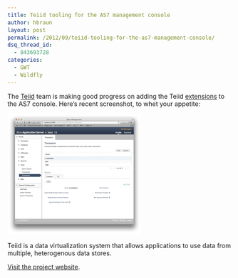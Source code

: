 ```yaml
---
title: Teiid tooling for the AS7 management console
author: hbraun
layout: post
permalink: /2012/09/teiid-tooling-for-the-as7-management-console/
dsq_thread_id:
  - 843693728
categories:
  - GWT
  - Wildfly
---
```

The [Teiid][1] team is making good progress on adding the Teiid [extensions][2] to the AS7 console. Here&#8217;s recent screenshot, to whet your appetite:

[<img src="/wp-content/uploads/2012/09/Screen-Shot-2012-09-14-at-11.00.03-AM-300x271.png" alt="" title="Teeid Console Extensions" width="300" height="271" class="aligncenter size-medium wp-image-276" />][3]

Teiid is a data virtualization system that allows applications to use data from multiple, heterogenous data stores.

[Visit the project website][1].

 [1]: http://www.jboss.org/teiid
 [2]: https://github.com/teiid/teiid-web-console
 [3]: /wp-content/uploads/2012/09/Screen-Shot-2012-09-14-at-11.00.03-AM.png